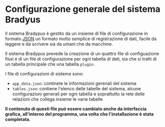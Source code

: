 # Configurazione generale del sistema Bradyus

Il sistema Bradypus è gestito da un insieme di file di configurazione in formato 
[JSON](https://www.json.org/) un formato molto semplice di registrazione di dati,
facile da leggere e da scrivere sia da umani che da macchine.

Il sistema Bradypus prevede la creazione di un quattro file di configuazione fissi
e di un file di configurazione per ogni tabella di dati, sia che si tratti 
di un tabella principale che una tabella `plugin`.

I file  di configurazioni di sistema sono:
- `app_data.json`: continete le informazioni gerenali del sistema
- `tables.json`: contiene l'elenco delle tabelle del sistema, alcune configurazioni generali 
per ogni tabella e soprattutto la rete delle relazioni che collega insieme le varie tabelle

**Il contenuto di questi file può essere cambiato anche da interfaccia grafica,
all'interno del programma, una volta che l'installazione è stata completata.**